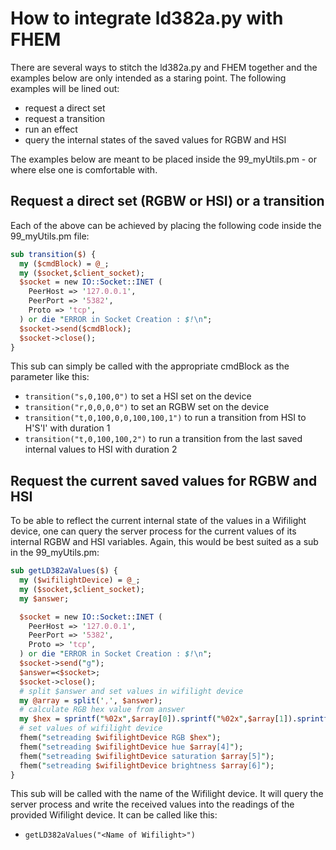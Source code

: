 # How to integrate ld382a.py with FHEM

There are several ways to stitch the ld382a.py and FHEM together and the examples below are only intended as a staring point. The following examples will be lined out:

- request a direct set
- request a transition
- run an effect
- query the internal states of the saved values for RGBW and HSI

The examples below are meant to be placed inside the 99_myUtils.pm - or where else one is comfortable with.

## Request a direct set (RGBW or HSI) or a transition
Each of the above can be achieved by placing the following code inside the 99_myUtils.pm file:

```perl
sub transition($) {
  my ($cmdBlock) = @_;
  my ($socket,$client_socket);
  $socket = new IO::Socket::INET (
    PeerHost => '127.0.0.1',
    PeerPort => '5382',
    Proto => 'tcp',
  ) or die "ERROR in Socket Creation : $!\n";
  $socket->send($cmdBlock);
  $socket->close();
}
```
This sub can simply be called with the appropriate cmdBlock as the parameter like this:

- `transition("s,0,100,0")` to set a HSI set on the device
- `transition("r,0,0,0,0")` to set an RGBW set on the device
- `transition("t,0,100,0,0,100,100,1")` to run a transition from HSI to H'S'I' with duration 1
- `transition("t,0,100,100,2")` to run a transition from the last saved internal values to HSI with duration 2

## Request the current saved values for RGBW and HSI
To be able to reflect the current internal state of the values in a Wifilight device, one can query the server process for the current values of its internal RGBW and HSI variables. Again, this would be best suited as a sub in the 99_myUtils.pm:

```perl
sub getLD382aValues($) {
  my ($wifilightDevice) = @_;
  my ($socket,$client_socket);
  my $answer;

  $socket = new IO::Socket::INET (
    PeerHost => '127.0.0.1',
    PeerPort => '5382',
    Proto => 'tcp',
  ) or die "ERROR in Socket Creation : $!\n";
  $socket->send("g");
  $answer=<$socket>;
  $socket->close();
  # split $answer and set values in wifilight device
  my @array = split(',', $answer);
  # calculate RGB hex value from answer
  my $hex = sprintf("%02x",$array[0]).sprintf("%02x",$array[1]).sprintf("%02x",$array[2]);
  # set values of wifilight device
  fhem("setreading $wifilightDevice RGB $hex");
  fhem("setreading $wifilightDevice hue $array[4]");
  fhem("setreading $wifilightDevice saturation $array[5]");
  fhem("setreading $wifilightDevice brightness $array[6]");
}
```
This sub will be called with the name of the Wifilight device. It will query the server process and write the received values into the readings of the provided Wifilight device. It can be called like this:
- `getLD382aValues("<Name of Wifilight>")`
